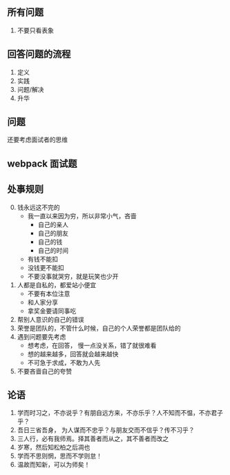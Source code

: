 ## 所有问题
1. 不要只看表象

## 回答问题的流程
1. 定义
2. 实践
3. 问题/解决
4. 升华

## 问题
还要考虑面试者的思维

## webpack 面试题

## 处事规则
0. 钱永远这不完的
    - 我一直以来因为穷，所以非常小气，吝啬
        - 自己的亲人
        - 自己的朋友
        - 自己的钱
        - 自己的时间
    - 有钱不能扣
    - 没钱更不能扣
    - 不要没事就哭穷，就是玩笑也少开
1. 人都是自私的，都爱站小便宜
    - 不要有本位注意
    - 和人家分享
    - 拿奖金要请同事吃
2. 帮别人意识的自己的错误
3. 荣誉是团队的，不管什么时候，自己的个人荣誉都是团队给的
4. 遇到问题要先考虑
    - 想考虑，在回答， 慢一点没关系，错了就很难看
    - 想的越来越多，回答就会越来越快
    - 不可急于求成，不敢为人先
5. 不要吝啬自己的夸赞

## 论语
1. 学而时习之，不亦说乎？有朋自远方来，不亦乐乎？人不知而不愠，不亦君子乎？
2. 吾日三省吾身， 为人谋而不忠乎？与朋友交而不信乎？传不习乎？
3. 三人行，必有我师焉。择其善者而从之，其不善者而改之
4. 岁寒，然后知松柏之后凋也
5. 学而不思则惘，思而不学则怠！
6. 温故而知新，可以为师矣！